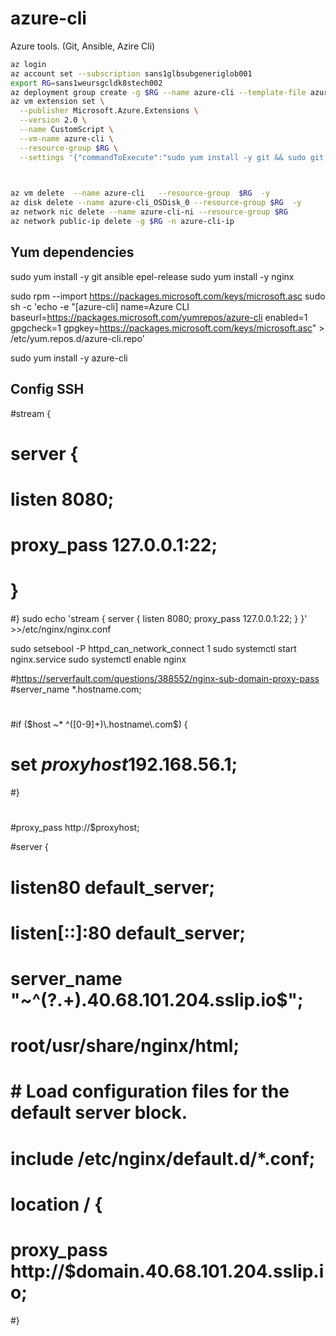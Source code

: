 # azure-cli
Azure tools. (Git, Ansible, Azire Cli)

``` bash
az login
az account set --subscription sans1glbsubgeneriglob001
export RG=sans1weursgcldk8stech002
az deployment group create -g $RG --name azure-cli --template-file azure-template/template.json --parameters @azure-template/parameters.json
az vm extension set \
  --publisher Microsoft.Azure.Extensions \
  --version 2.0 \
  --name CustomScript \
  --vm-name azure-cli \
  --resource-group $RG \
  --settings '{"commandToExecute":"sudo yum install -y git && sudo git clone https://github.com/alesbatalla/azure-cli.git"}'


  
az vm delete  --name azure-cli   --resource-group  $RG  -y
az disk delete --name azure-cli_OSDisk_0 --resource-group $RG  -y
az network nic delete --name azure-cli-ni --resource-group $RG
az network public-ip delete -g $RG -n azure-cli-ip
```


## Yum dependencies

sudo yum install -y git ansible epel-release
sudo yum install -y nginx

sudo rpm --import https://packages.microsoft.com/keys/microsoft.asc
sudo sh -c 'echo -e "[azure-cli]
name=Azure CLI
baseurl=https://packages.microsoft.com/yumrepos/azure-cli
enabled=1
gpgcheck=1
gpgkey=https://packages.microsoft.com/keys/microsoft.asc" > /etc/yum.repos.d/azure-cli.repo'

sudo yum install -y azure-cli

## Config SSH

#stream {
#	server {
#		listen 8080;
#		proxy_pass 127.0.0.1:22;
#	}
#}
sudo echo 'stream { server { listen 8080; proxy_pass 127.0.0.1:22; } }' >>/etc/nginx/nginx.conf

sudo setsebool -P httpd_can_network_connect 1
sudo systemctl start nginx.service
sudo systemctl enable nginx



#https://serverfault.com/questions/388552/nginx-sub-domain-proxy-pass
#server_name *.hostname.com;
#
#if ($host ~* ^([0-9]+)\.hostname\.com$) {
#    set $proxyhost 192.168.56.$1;
#}
#
#proxy_pass http://$proxyhost;


#server {
#	listen80 default_server;
#	listen[::]:80 default_server;
#	server_name  "~^(?<domain>.+)\.40\.68\.101\.204\.sslip\.io$";
#	root/usr/share/nginx/html;
#
#	# Load configuration files for the default server block.
#	include /etc/nginx/default.d/*.conf;
#	location / {
#       proxy_pass http://$domain.40.68.101.204.sslip.io;              
#}
